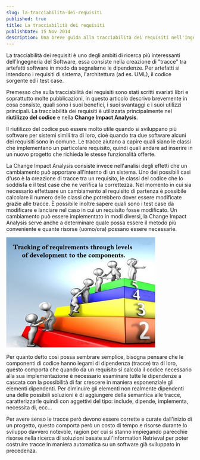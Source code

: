 ```yaml
---
slug: la-tracciabilita-dei-requisiti
published: true
title: La tracciabilità dei requisiti
publishDate: 15 Nov 2014
description: Una breve guida alla tracciabilità dei requisiti nell'Ingegneria del Software
---
```


La tracciabilità dei requisiti è uno degli ambiti di ricerca più interessanti dell'Ingegneria del Software, essa consiste nella creazione di "tracce" tra artefatti software in modo da segnalarne le dipendenze. Per artefatti si intendono i requisiti di sistema, l'architettura (ad es. UML), il codice sorgente ed i test case.

<!--more-->

Premesso che sulla tracciabilità dei requisiti sono stati scritti svariati libri e soprattutto molte pubblicazioni, in questo articolo descrivo brevemente in cosa consiste, quali sono i suoi benefici, i suoi svantaggi e i suoi utilizzi principali. La tracciabilità dei requisiti è utilizzata principalmente nel **riutilizzo del codice** e nella **Change Impact Analysis**.

Il riutilizzo del codice può essere molto utile quando si sviluppano più software per sistemi simili tra di loro, cioè quando tra due software alcuni dei requisiti sono in comune. Le tracce aiutano a capire quali siano le classi che implementano un particolare requisito, quindi quali andare ad inserire in un nuovo progetto che richieda le stesse funzionalità offerte.

La Change Impact Analysis consiste invece nell'analisi degli effetti che un cambiamento può apportare all'interno di un sistema. Uno dei possibili casi d'uso è la creazione di tracce tra un requisito, le classi del codice che lo soddisfa e il test case che ne verifica la correttezza. Nel momento in cui sia necessario effettuare un cambiamento al requisito di partenza è possibile calcolare il numero delle classi che potrebbero dover essere modificate grazie alle tracce. È possibile inoltre sapere quali sono i test case da modificare e lanciare nel caso in cui un requisito fosse modificato. Un cambiamento può essere implementato in modi diversi, la Change Impact Analysis serve anche a determinare quale possa essere il metodo più conveniente e quante risorse (uomo/ora) possano essere necessarie.

![Software Traceability](../assets/Vertical-Traceability.jpg)

Per quanto detto così possa sembrare semplice, bisogna pensare che le componenti di codice hanno legami di dipendenza (tracce) tra di loro, questo comporta che quando da un requisito si calcola il codice necessario alla sua implementazione è necessario esaminare tutte le dipendenze a cascata con la possibilità di far crescere in maniera esponenziale gli elementi dipendenti. Per diminuire gli elementi non realmente dipendenti una delle possibili soluzioni è di aggiungere della semantica alle tracce, caratterizzarle quindi con aggettivi del tipo: include, dipende, implementa, necessita di, ecc...

Per avere senso le tracce però devono essere corrette e curate dall'inizio di un progetto, questo comporta però un costo di tempo e risorse durante lo sviluppo davvero notevole, ragion per cui si stanno impiegando parecchie risorse nella ricerca di soluzioni basate sull'Information Retrieval per poter costruire tracce in maniera automatica su un software già sviluppato in precedenza.
